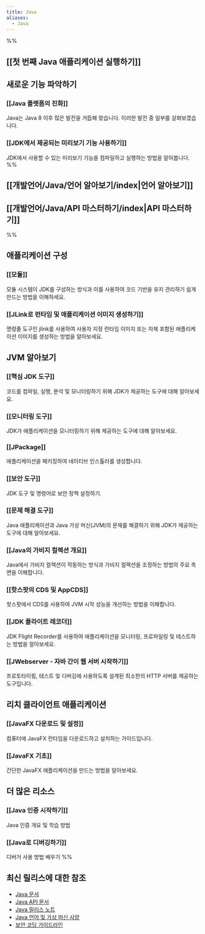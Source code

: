```yaml
---
title: Java
aliases:
  - Java
---
```


%%
## [[첫 번째 Java 애플리케이션 실행하기]]
## 새로운 기능 파악하기
### [[Java 플랫폼의 진화]]
Java는 Java 8 이후 많은 발전을 거듭해 왔습니다. 이러한 발전 중 일부를 살펴보겠습니다.

### [[JDK에서 제공되는 미리보기 기능 사용하기]]
JDK에서 사용할 수 있는 미리보기 기능을 컴파일하고 실행하는 방법을 알아봅니다.
 %%
## [[개발언어/Java/언어 알아보기/index|언어 알아보기]]
## [[개발언어/Java/API 마스터하기/index|API 마스터하기]]
%%
## 애플리케이션 구성
### [[모듈]]
모듈 시스템이 JDK를 구성하는 방식과 이를 사용하여 코드 기반을 유지 관리하기 쉽게 만드는 방법을 이해하세요.

### [[JLink로 런타임 및 애플리케이션 이미지 생성하기]]
명령줄 도구인 jlink를 사용하여 사용자 지정 런타임 이미지 또는 자체 포함된 애플리케이션 이미지를 생성하는 방법을 알아보세요.

## JVM 알아보기
### [[핵심 JDK 도구]]
코드를 컴파일, 실행, 분석 및 모니터링하기 위해 JDK가 제공하는 도구에 대해 알아보세요.

### [[모니터링 도구]]
JDK가 애플리케이션을 모니터링하기 위해 제공하는 도구에 대해 알아보세요.

### [[JPackage]]
애플리케이션을 패키징하여 네이티브 인스톨러를 생성합니다.

### [[보안 도구]]
JDK 도구 및 명령어로 보안 정책 설정하기.

### [[문제 해결 도구]]
Java 애플리케이션과 Java 가상 머신(JVM)의 문제를 해결하기 위해 JDK가 제공하는 도구에 대해 알아보세요.

### [[Java의 가비지 컬렉션 개요]]
Java에서 가비지 컬렉션이 작동하는 방식과 가비지 컬렉션을 조정하는 방법의 주요 측면을 이해합니다.

### [[핫스팟의 CDS 및 AppCDS]]
핫스팟에서 CDS를 사용하여 JVM 시작 성능을 개선하는 방법을 이해합니다.

### [[JDK 플라이트 레코더]]
JDK Flight Recorder를 사용하여 애플리케이션을 모니터링, 프로파일링 및 테스트하는 방법을 알아보세요.

### [[JWebserver - 자바 간이 웹 서버 시작하기]]
프로토타이핑, 테스트 및 디버깅에 사용하도록 설계된 최소한의 HTTP 서버를 제공하는 도구입니다.

## 리치 클라이언트 애플리케이션
### [[JavaFX 다운로드 및 설정]]
컴퓨터에 JavaFX 런타임을 다운로드하고 설치하는 가이드입니다.

### [[JavaFX 기초]]
간단한 JavaFX 애플리케이션을 만드는 방법을 알아보세요.

## 더 많은 리소스
### [[Java 인증 시작하기]]
Java 인증 개요 및 학습 방법

### [[Java로 디버깅하기]]
디버거 사용 방법 배우기
%%
## 최신 릴리스에 대한 참조
- [Java 문서](https://docs.oracle.com/en/java/javase/22/)
- [Java API 문서](https://docs.oracle.com/en/java/javase/22/docs/api/index.html)
- [Java 릴리스 노트](https://www.oracle.com/java/technologies/javase/22u-relnotes.html)
- [Java 언어 및 가상 머신 사양](https://docs.oracle.com/javase/specs/index.html)
- [보안 코딩 가이드라인](https://www.oracle.com/java/technologies/javase/seccodeguide.html)